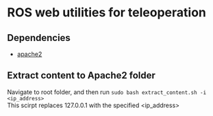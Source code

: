 ROS web utilities for teleoperation
======================================
## Dependencies
* [apache2](https://tutorials.ubuntu.com/tutorial/install-and-configure-apache)

## Extract content to Apache2 folder
Navigate to root folder, and then run
`sudo bash extract_content.sh -i <ip_address>`  
This scirpt replaces 127.0.0.1 with the specified <ip_address>
